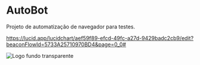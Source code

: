 # AutoBot
Projeto de automatização de navegador para testes.

https://lucid.app/lucidchart/aef59f89-efcd-49fc-a27d-9429badc2cb9/edit?beaconFlowId=5733A25710970BD4&page=0_0#

![Logo fundo transparente](https://user-images.githubusercontent.com/70025007/130459080-e9c67002-8052-43bb-aa92-918a4b8e4e73.png)
